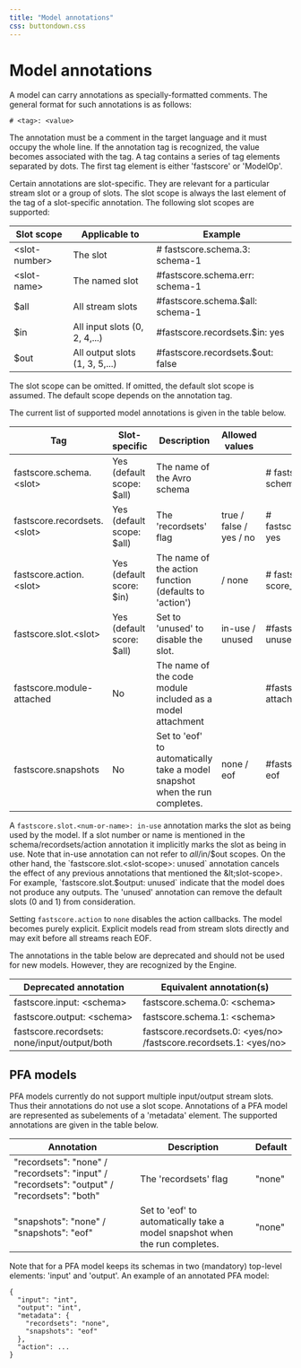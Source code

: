 ```yaml
---
title: "Model annotations"
css: buttondown.css
---
```


# Model annotations
 
A model can carry annotations as specially-formatted comments. The general
format for such annotations is as follows:

```
# <tag>: <value>
```

The annotation must be a comment in the target language and it must occupy the whole line. If the annotation tag is recognized, the value becomes associated with the tag. A tag contains a series of tag elements separated by dots. The first tag element is either 'fastscore' or 'ModelOp'.

Certain annotations are slot-specific. They are relevant for a particular stream slot or a group of slots. The slot scope is always the last element of the tag of a slot-specific annotation. The following slot scopes are supported:

Slot scope	| Applicable to	| Example
------------|---------------|--------
&lt;slot-number> | The slot <slot-number> | # fastscore.schema.3: schema-1
&lt;slot-name>	| The named slot | #fastscore.schema.err: schema-1
$all | All stream slots | #fastscore.schema.$all: schema-1
$in | All input slots (0, 2, 4,...) | #fastscore.recordsets.$in: yes
$out | All output slots (1, 3, 5,...) | #fastscore.recordsets.$out: false

The slot scope can be omitted. If omitted, the default slot scope is assumed. The default scope depends on the annotation tag.

The current list of supported model annotations is given in the table below.

Tag	| Slot-specific | Description | Allowed values | Example
----|---------------|-------------|----------------|--------
fastscore.schema.&lt;slot> | Yes (default scope: $all) | The name of the Avro schema | | # fastscore.schema.0: schema-1
fastscore.recordsets.&lt;slot> | Yes (default scope: $all) | The 'recordsets' flag | true / false / yes / no | # fastscore.recordsets.$in: yes
fastscore.action.&lt;slot> | Yes (default score: $in) | The name of the action function (defaults to 'action') | <func-name> / none | # fastscore.action: score_report
fastscore.slot.&lt;slot> | Yes (default score: $all) | Set to 'unused' to disable the slot. | in-use / unused | #fastscore.slot.1: unused
fastscore.module-attached | No | The name of the code module included as a model attachment | | #fastscore.module-attached: mylib
fastscore.snapshots | No | Set to 'eof' to automatically take a model snapshot when the run completes. | none / eof | #fastscore.snapshots: eof

A `fastscore.slot.<num-or-name>: in-use` annotation marks the slot as being used by the model. If a slot number or name is mentioned in the
schema/recordsets/action annotation it implicitly marks the slot as being in
use. Note that in-use annotation can not refer to $all/$in/$out scopes.  On the
other hand, the `fastscore.slot.<slot-scope>: unused`  annotation cancels the
effect of any previous annotations that mentioned the &lt;slot-scope>. For
example, `fastscore.slot.$output: unused` indicate that the model does not
produce any outputs. The 'unused' annotation can remove the default slots (0
and 1) from consideration.

Setting `fastscore.action` to `none` disables the action callbacks. The model
becomes purely explicit. Explicit models read from stream slots directly and may
exit before all streams reach EOF.

The annotations in the table below are deprecated and should not be used for
new models. However, they are recognized by the Engine.

Deprecated annotation | Equivalent annotation(s)
----------------------|-------------------------
fastscore.input: &lt;schema> |fastscore.schema.0: &lt;schema>
fastscore.output: &lt;schema> |fastscore.schema.1: &lt;schema>
fastscore.recordsets: none/input/output/both |fastscore.recordsets.0: &lt;yes/no> /fastscore.recordsets.1: &lt;yes/no>

## PFA models

PFA models currently do not support multiple input/output stream slots. Thus
their annotations do not use a slot scope. Annotations of a PFA model are
represented as subelements of a 'metadata' element. The supported annotations
are given in the table below.

Annotation | Description | Default
-----------|-------------|--------
"recordsets": "none" / "recordsets": "input" / "recordsets": "output" / "recordsets": "both" | The 'recordsets' flag | "none"
"snapshots": "none" / "snapshots": "eof" | Set to 'eof' to automatically take a model snapshot when the run completes. | "none"

Note that for a PFA model keeps its schemas in two (mandatory) top-level elements: 'input' and 'output'. An example of an annotated PFA model:

```
{
  "input": "int",
  "output": "int",
  "metadata": {
    "recordsets": "none",
    "snapshots": "eof"
  },
  "action": ...
}
```

